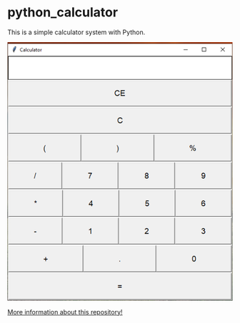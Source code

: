 # python_calculator
 This is a simple calculator system with Python.

![Calculator!](img.png)

[More information about this repository!](https://jacksonsr45.github.io/blog/calculator-post/)
